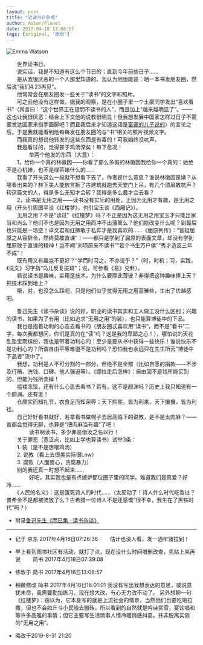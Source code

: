 ```yaml
---
layout: post
title: "近读书日杂感"
author: Aster/Planet
date: 2017-04-18 13:08:57
tags: [original, '原创']
---
```


![Emma Watson](http://upload-images.jianshu.io/upload_images/5674982-3b13bba72f05f8b8.jpg?imageMogr2/auto-orient/strip%7CimageView2/2/w/1240)

　　世界读书日。  
　　说实话，我是不知道有这么个节日的；直到今年前些日子……  
　　是从我很厌恶的一个人那里知道的。我认为他很能装：晒一本书发朋友圈，然后说“我们4.23再见”。  
　　他常常会在朋友圈发一些关于“读书”的文字和照片。  
　　可之前他没有这样做。据我的观察，是在小圈子里一个土豪同学发出“喜欢看书”（其言曰：“这个世界正在惩罚不读书的人”，而且加上“越来越明显了”。——这也让我很厌恶：结合上下文他的说教很明显！但我想发展中国家怎样过日子不需要发达国家来指手画脚吧？而且我后来才知道这话是[富豪的儿子说的](http://mt.sohu.com/20161107/n472511131.shtml)）的言论之后，于是我就能看到他每每发在朋友圈的与“书”相关的照片视频文字。  
　　而我真的想说他转发的这些东西是有毒的！可我始终没吭声。  
　　我是看过的，觉得甚于鸡汤深矣！每下愈况！  
　　
　　举两个他发的东西（大意）：  
　　1，给你一个真的林徽因——你看了那么多假的林徽因我给你一个真的：她绝不是心机婊，也不是绿茶婊什么的……  
　　我看了开头这么一段就不想看下去了，作者是什么意思？谁说林徽因是婊？从哪看出来的？林下美人能放言拆了古建筑就跑去天安门上吊，有几个须眉敢吭声？转这篇文的人，得是多么无知才会转？我得是多么蠢才会去看？  
　　2，读书是无用之用——读书没有实际的用处，正因为无用才有趣，是无用之用（开头引周国平谈《红楼梦》，也引宝玉谈《西厢记》）。  
　　无用之用？不是“读过”《红楼梦》吗？不正是因为这无用之用宝玉才只能出家当和尚么？他们不也是因为无用之用而冲不出藩篱么？他们能改变什么呢？到最后也只能是一场空！卓文君和红拂敢于私奔才是我喜欢的……《屈原列传》：“皆祖屈原之从容辞令，然终莫敢直谏”！——都只是学到了屈原的表面文章，却没有学到屈原敢于直谏的精神！岂不闻“刘项原来不读书”“若个书生万户侯”“秀才造反三年不成”！  
　　既有用又有趣岂不更好？“学而时习之，不亦说乎？”（时，时机；习，实践，《说文》习字指“鸟儿反复振翅”；说，可参看《易》兑卦）。  
　　若说读书是趣味，实用是技术，为什么要厚此薄彼？非得把这种趣味捧上天？把技术踩到地上？  
　　哦，对，也没怎么踩吧，只是他们似乎觉得无用之用高雅些，生出了优越感吧。  

　　鲁迅先生《读书杂谈》说的好，职业的读书其实和工人做工没什么区别；兴趣的读书，如果为了有用（比如追求“无用之用”的装），也只能算博徒中的下品。  
　　我也是抱着功利的心态去看书的（朋友圈忒喜欢用“读书”，而不是“看书”二字，每次我都想问，你们是真的在“读”吗？这是我的卑鄙之心！），哪怕说的天花乱坠宝雨缤纷，我也是带着功利心的：至少是要从书中获得一些快乐！谁说快乐不是功利心的？所谓自由平等难道不是功利吗？恐怕我也永远只在先生所云“博徒中下品者”流中了。  
　　我想，功利是人不可分割的一部分，但绝不是全部（比如自愿的捐款——不涉及行贿、洗钱、口碑、他人强迫等）。《娜拉走后怎样》：自由固不是钱所能买到的，但能为钱所卖掉！  
　　褴褛冻馁，还有什么心思去看书？若有，这不是颜渊吗？历史上我只知道有一个颜渊。还有谁！  
　　仓廪实而知礼节，衣食足而知荣辱；天下熙熙，皆为利来，天下攘攘，皆为利往。  
　　自己好好看书就好，若拿看书做幌子去居高临下的说教，是不是太肉麻？——谁都会觉得无聊，也算是“把肉麻当有趣”了吧！  
　　
　　读书啊读书，多少罪恶借汝之名以行！  
　　关于罪恶（宽泛点，比如上学也算读书）试举3条：  
　　1. 装（是不是想喂鸡汤）  
　　2. 说教（看上去很美实际很Low）  
　　3. 腐败（人面兽心，贪腐暴力）  
　　别的我还真一时想不起来……  
　　
　　好吧，其实我也是有点嫉妒那位圈子里的同学。难道我们是真爱？好冷……  
　　《人民的名义》：这是饿死诗人的时代……（太反动了！诗人什么时代吃香过？普希金不是都被流放了么？古希腊一位诗人不是还感慨“很不幸，我生在了黑铁时代”吗？）  

- 附录[鲁迅先生《而已集 · 读书杂谈》](http://www.5156edu.com/page/09-10-13/50030.html)
***

- 记于 京东 2017年4月18日07:26:36 
　　估计也没人看，发一通牢骚拉到！

- 早上看到图书社区有活动，就打了点，现在没什么时间增删改查，先贴上来再说
　　简书 2017年4月18日07:39:08

- 修改于 简书 2017年4月18日13:08:57
- 稍微修改 简书 2017年4月18日18:01:01
  我没有写出我想表达的意思，或说意犹未尽，我需要勤加练习。现在想大改，有心无力改不动了。
  另外想聊一句《红楼梦》：窃以为，它本身写的就是上流社会的情景，当然他们也要吃喝拉撒，但也不会如升斗小民般去搬砖，所以看到的自然就是吟诗赏雪，宴饮唱和等许多高雅的事情；但它主要写生活琐事人情冷暖情感纠葛。并非脱离实际的“无用之用”。
- 略改于2019-8-31 21:20